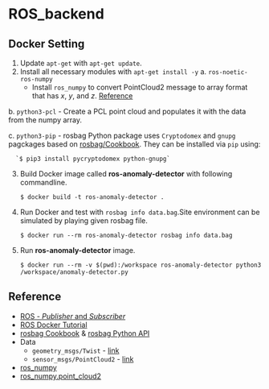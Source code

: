 # ROS_backend
## Docker Setting
1. Update `apt-get` with `apt-get update`.
2. Install all necessary modules with `apt-get install -y`
  a. `ros-noetic-ros-numpy`
    - Install `ros_numpy` to convert PointCloud2 message to array format that has $x$, $y$, and $z$. [Reference](https://answers.ros.org/question/270439/ros_numpy-package/)
    
  b. `python3-pcl`
    - Create a PCL point cloud and populates it with the data from the numpy array.
    
  c. `python3-pip`
    - rosbag Python package uses `Cryptodomex` and `gnupg` pagckages based on [rosbag/Cookbook](http://wiki.ros.org/rosbag/Cookbook). They can be installed via `pip` using: 
    
      `$ pip3 install pycryptodomex python-gnupg`
3. Build Docker image called **ros-anomaly-detector** with following commandline.

    `$ docker build -t ros-anomaly-detector .`
  
4. Run Docker and test with `rosbag info data.bag`.Site environment can be simulated by playing given rosbag file.
  
    `$ docker run --rm ros-anomaly-detector rosbag info data.bag`
  
5. Run **ros-anomaly-detector** image.

    `$ docker run --rm -v $(pwd):/workspace ros-anomaly-detector python3 /workspace/anomaly-detector.py`

  
## Reference
- [ROS - *Publisher* and *Subscriber*](https://medium.com/swlh/part-3-create-your-first-ros-publisher-and-subscriber-nodes-2e833dea7598#:~:text=A%20ROS%20Node%20can%20be,is%20published%20to%20the%20Topic)
- [ROS Docker Tutorial](http://wiki.ros.org/docker/Tutorials/Docker)
- [rosbag Cookbook](http://wiki.ros.org/rosbag/Cookbook) & [rosbag Python API](https://wiki.ros.org/rosbag/Code%20API#py_api)
- Data
  - `geometry_msgs/Twist` - [link](http://docs.ros.org/en/api/geometry_msgs/html/msg/Twist.html)
  - `sensor_msgs/PointCloud2` - [link](http://docs.ros.org/en/melodic/api/sensor_msgs/html/msg/PointCloud2.html)
- [ros_numpy](http://docs.ros.org/en/noetic/api/ros_numpy/html/namespaceros__numpy.html)
- [ros_numpy.point_cloud2](http://docs.ros.org/en/noetic/api/ros_numpy/html/namespaceros__numpy_1_1point__cloud2.html#a6c94da026739ddec4e093ef792bdcc9a)
